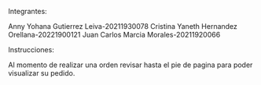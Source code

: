Integrantes:

Anny Yohana Gutierrez Leiva-20211930078
Cristina Yaneth Hernandez Orellana-20221900121
Juan Carlos Marcia Morales-20211920066

Instrucciones:

Al momento de realizar una orden revisar hasta el pie de pagina para poder visualizar su pedido. 